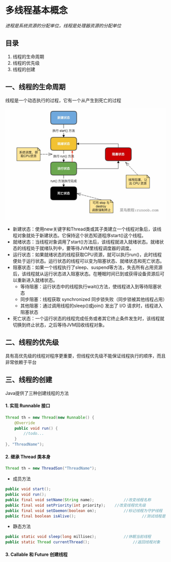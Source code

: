 # 多线程基本概念

*进程是系统资源的分配单位，线程是处理器资源的分配单位*

## 目录

1. 线程的生命周期
2. 线程的优先级
3. 线程的创建



## 一、线程的生命周期

线程是一个动态执行的过程，它有一个从产生到死亡的过程

<img src="java-thread.jpg" alt="java-thread" style="zoom:67%;" />

* 新建状态：使用new关键字和Thread类或其子类建立一个线程对象后，该线程对象就处于新建状态。它保持这个状态知道程序start()这个线程。
* 就绪状态：当线程对象调用了start()方法后，该线程就进入就绪状态。就绪状态的线程处于就绪队列中，要等待JVM里线程调度器的调度。
* 运行状态：如果就绪状态的线程获取CPU资源，就可以执行run()，此时线程便处于运行状态。运行状态的线程可以变为阻塞状态、就绪状态和死亡状态。
* 阻塞状态：如果一个线程执行了sleep、suspend等方法，失去所有占用资源后，该线程就从运行状态进入阻塞状态。在睡眠时间已到或获得设备资源后可以重新进入就绪状态。
  * 等待阻塞：运行状态中的线程执行wait()方法，使线程进入到等待阻塞状态
  * 同步阻塞：线程获取 synchronized 同步锁失败（同步锁被其他线程占用）
  * 其他阻塞：通过调用线程的sleep()或join() 发出了 I/O 请求时，线程进入阻塞状态
* 死亡状态：一个运行状态的线程完成任务或者其它终止条件发生时，该线程就切换到终止状态，之后等待JVM回收线程对象。



## 二、线程的优先级

具有高优先级的线程对程序更重要，但线程优先级不能保证线程执行的顺序，而且非常依赖于平台



## 三、线程的创建

Java提供了三种创建线程的方法

#### 1. 实现 Runnable 接口

```java
Thread th = new Thread(new Runnable() {
	@Override
	public void run() {
		//todo...
	}
}, "ThreadName");
```



#### 2. 继承 Thread 类本身

```java
Thread th = new ThreadSon("ThreadName");
```

* 成员方法

```java
public void start();													//使线程开始执行，Java虚拟机调用该线程的run方法
public void run();
public final void setName(String name);				//改变线程名称
public final void setPriority(int priority);	//改变线程优先级
public final void setDaemon(boolean on);			//标记线程为守护线程
public final boolean isAlive();								//测试线程是否活动
```

* 静态方法

```java
public static void sleep(long millisec);			//休眠当前线程
public static Thread currentThread();					//返回线程对象
```



#### 3. Callable 和 Future 创建线程





